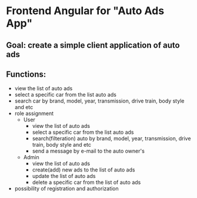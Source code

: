 # Frontend Angular for "Auto Ads App"
## Goal: create a simple client application of auto ads

## Functions:
- view the list of auto ads
- select a specific car from the list auto ads
- search car by brand, model, year, transmission, drive train, body style and etc
- role assignment 
  - User
    - view the list of auto ads
    - select a specific car from the list auto ads
    - search(filteration) auto by brand, model, year, transmission, drive train, body style and etc
    - send a message by e-mail to the auto owner's  
  - Admin
    - view the list of auto ads
    - create(add) new ads to the list of auto ads
    - update the list of auto ads
    - delete a specific car from the list of auto ads 
- possibility of registration and authorization
